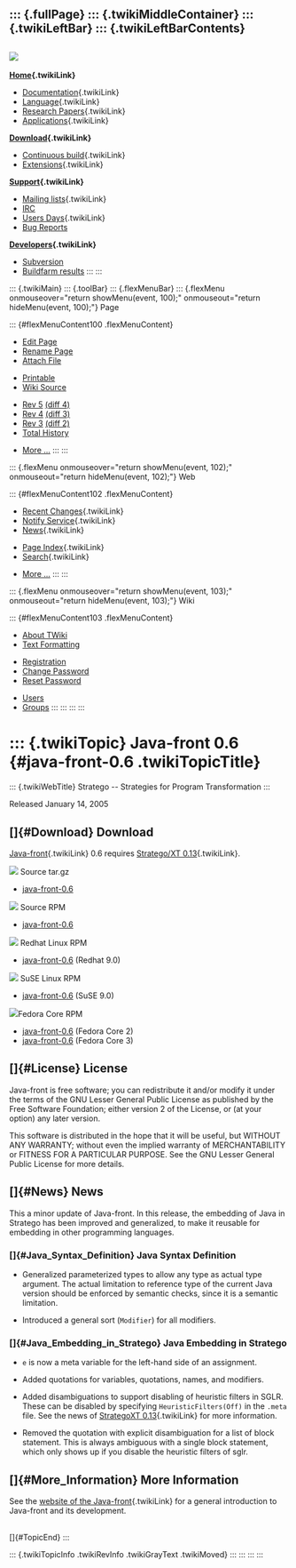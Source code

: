 ::: {.fullPage}
::: {.twikiMiddleContainer}
::: {.twikiLeftBar}
::: {.twikiLeftBarContents}
  ----------------------------------------------------------------------------------
  [![](../pub/Stratego/StrategoLogo/StrategoLogoTextlessWhite-100px.png)](WebHome)
  ----------------------------------------------------------------------------------

**[Home](WebHome){.twikiLink}**

-   [Documentation](StrategoDocumentation){.twikiLink}
-   [Language](StrategoLanguage){.twikiLink}
-   [Research Papers](StrategoPublications){.twikiLink}
-   [Applications](StrategoApplication){.twikiLink}

**[Download](StrategoDownload){.twikiLink}**

-   [Continuous build](ContinuousBuild){.twikiLink}
-   [Extensions](AdditionalPackageDownload){.twikiLink}

**[Support](StrategoSupport){.twikiLink}**

-   [Mailing lists](MailingList){.twikiLink}
-   [IRC](irc://irc.freenode.net/#stratego)
-   [Users Days](StrategoUsersDay){.twikiLink}
-   [Bug Reports](http://yellowgrass.org/project/StrategoXT)

**[Developers](StrategoDev){.twikiLink}**

-   [Subversion](https://svn.strategoxt.org/repos/StrategoXT/strategoxt/trunk)
-   [Buildfarm
    results](http://hydra.nixos.org/jobset/strategoxt/strategoxt-release/all)
:::
:::

::: {.twikiMain}
::: {.toolBar}
::: {.flexMenuBar}
::: {.flexMenu onmouseover="return showMenu(event, 100);" onmouseout="return hideMenu(event, 100);"}
Page

::: {#flexMenuContent100 .flexMenuContent}
-   [Edit
    Page](http://www.program-transformation.org/edit/Stratego/JavaFrontRelease06?t=1536825508)
-   [Rename
    Page](http://www.program-transformation.org/rename/Stratego/JavaFrontRelease06)
-   [Attach
    File](http://www.program-transformation.org/attach/Stratego/JavaFrontRelease06)

<!-- -->

-   [Printable](http://www.program-transformation.org/view/Stratego/JavaFrontRelease06?skin=print.pattern)
-   [Wiki
    Source](http://www.program-transformation.org/view/Stratego/JavaFrontRelease06?skin=text&raw=on&contenttype=text/plain)

<!-- -->

-   [Rev
    5](http://www.program-transformation.org/view/Stratego/JavaFrontRelease06?rev=1.5)
    [(diff 4)](http://www.program-transformation.org/rdiff/Stratego/JavaFrontRelease06?rev1=1.5&rev2=1.4)
-   [Rev
    4](http://www.program-transformation.org/view/Stratego/JavaFrontRelease06?rev=1.4)
    [(diff 3)](http://www.program-transformation.org/rdiff/Stratego/JavaFrontRelease06?rev1=1.4&rev2=1.3)
-   [Rev
    3](http://www.program-transformation.org/view/Stratego/JavaFrontRelease06?rev=1.3)
    [(diff 2)](http://www.program-transformation.org/rdiff/Stratego/JavaFrontRelease06?rev1=1.3&rev2=1.2)
-   [Total
    History](http://www.program-transformation.org/rdiff/Stratego/JavaFrontRelease06)

<!-- -->

-   [More
    \...](http://www.program-transformation.org/oops/Stratego/JavaFrontRelease06?template=oopsmore&param1=1.5&param2=1.5)
:::
:::

::: {.flexMenu onmouseover="return showMenu(event, 102);" onmouseout="return hideMenu(event, 102);"}
Web

::: {#flexMenuContent102 .flexMenuContent}
-   [Recent Changes](WebChanges){.twikiLink}
-   [Notify Service](WebNotify){.twikiLink}
-   [News](WebNews){.twikiLink}

<!-- -->

-   [Page Index](WebIndex){.twikiLink}
-   [Search](WebSearch){.twikiLink}

<!-- -->

-   [More
    \...](http://www.program-transformation.org/oops/Stratego/JavaFrontRelease06?template=oopsmore&param1=1.5&param2=1.5)
:::
:::

::: {.flexMenu onmouseover="return showMenu(event, 103);" onmouseout="return hideMenu(event, 103);"}
Wiki

::: {#flexMenuContent103 .flexMenuContent}
-   [About
    TWiki](http://www.program-transformation.org/view/TWiki/WebHome)
-   [Text
    Formatting](http://www.program-transformation.org/view/TWiki/TextFormattingRules)

<!-- -->

-   [Registration](http://www.program-transformation.org/view/TWiki/TWikiRegistration)
-   [Change
    Password](http://www.program-transformation.org/view/TWiki/ChangePassword)
-   [Reset
    Password](http://www.program-transformation.org/view/TWiki/ResetPassword)

<!-- -->

-   [Users](http://www.program-transformation.org/view/Main/TWikiUsers)
-   [Groups](http://www.program-transformation.org/view/Main/TWikiGroups)
:::
:::
:::
:::

::: {.twikiTopic}
Java-front 0.6 {#java-front-0.6 .twikiTopicTitle}
==============

::: {.twikiWebTitle}
Stratego \-- Strategies for Program Transformation
:::

Released January 14, 2005

[]{#Download} Download
----------------------

[Java-front](JavaFront){.twikiLink} 0.6 requires [Stratego/XT
0.13](StrategoRelease013){.twikiLink}.

![](http://losser.st-lab.cs.uu.nl/~mbravenb/images/src-pkg.png) Source
tar.gz

-   [java-front-0.6](ftp://ftp.stratego-language.org/pub/stratego/java-front/java-front-0.6/java-front-0.6.tar.gz)

![](http://losser.st-lab.cs.uu.nl/~mbravenb/images/src-pkg.png) Source
RPM

-   [java-front-0.6](ftp://ftp.stratego-language.org/pub/stratego/java-front/java-front-0.6/src-rpm/java-front-0.6-1.src.rpm)

![](http://losser.st-lab.cs.uu.nl/~mbravenb/images/redhat.png) Redhat
Linux RPM

-   [java-front-0.6](ftp://ftp.stratego-language.org/pub/stratego/java-front/java-front-0.6/redhat-9/java-front-0.6-1.i386.rpm)
    (Redhat 9.0)

![](http://losser.st-lab.cs.uu.nl/~mbravenb/images/suse.png) SuSE Linux
RPM

-   [java-front-0.6](ftp://ftp.stratego-language.org/pub/stratego/java-front/java-front-0.6/suse-9/java-front-0.6-1.i586.rpm)
    (SuSE 9.0)

![](http://losser.st-lab.cs.uu.nl/~mbravenb/images/fedora.png)Fedora
Core RPM

-   [java-front-0.6](ftp://ftp.stratego-language.org/pub/stratego/java-front/java-front-0.6/fedora-core-2/java-front-0.6-1.i386.rpm)
    (Fedora Core 2)
-   [java-front-0.6](ftp://ftp.stratego-language.org/pub/stratego/java-front/java-front-0.6/fedora-core-3/java-front-0.6-1.i386.rpm)
    (Fedora Core 3)

[]{#License} License
--------------------

Java-front is free software; you can redistribute it and/or modify it
under the terms of the GNU Lesser General Public License as published by
the Free Software Foundation; either version 2 of the License, or (at
your option) any later version.

This software is distributed in the hope that it will be useful, but
WITHOUT ANY WARRANTY; without even the implied warranty of
MERCHANTABILITY or FITNESS FOR A PARTICULAR PURPOSE. See the GNU Lesser
General Public License for more details.

[]{#News} News
--------------

This a minor update of Java-front. In this release, the embedding of
Java in Stratego has been improved and generalized, to make it reusable
for embedding in other programming languages.

### []{#Java_Syntax_Definition} Java Syntax Definition

-   Generalized parameterized types to allow any type as actual type
    argument. The actual limitation to reference type of the current
    Java version should be enforced by semantic checks, since it is a
    semantic limitation.

<!-- -->

-   Introduced a general sort (`Modifier`) for all modifiers.

### []{#Java_Embedding_in_Stratego} Java Embedding in Stratego

-   `e` is now a meta variable for the left-hand side of an assignment.

<!-- -->

-   Added quotations for variables, quotations, names, and modifiers.

<!-- -->

-   Added disambiguations to support disabling of heuristic filters in
    SGLR. These can be disabled by specifying `HeuristicFilters(Off)` in
    the `.meta` file. See the news of [StrategoXT
    0.13](StrategoRelease013){.twikiLink} for more information.

<!-- -->

-   Removed the quotation with explicit disambiguation for a list of
    block statement. This is always ambiguous with a single block
    statement, which only shows up if you disable the heuristic filters
    of sglr.

[]{#More_Information} More Information
--------------------------------------

See the [website of the Java-front](JavaFront){.twikiLink} for a general
introduction to Java-front and its development.

\
[]{#TopicEnd}
:::

::: {.twikiTopicInfo .twikiRevInfo .twikiGrayText .twikiMoved}
:::
:::
:::
:::
